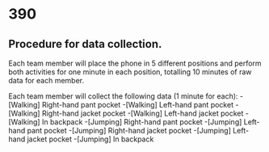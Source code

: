 # 390

## Procedure for data collection.
Each team member will place the phone in 5 different positions and perform both activities for one minute in each position, totalling 10 minutes of raw data for each member. 

Each team member will collect the following data (1 minute for each):
-[Walking] Right-hand pant pocket
-[Walking] Left-hand pant pocket
-[Walking] Right-hand jacket pocket
-[Walking] Left-hand jacket pocket
-[Walking] In backpack
-[Jumping] Right-hand pant pocket
-[Jumping] Left-hand pant pocket
-[Jumping] Right-hand jacket pocket
-[Jumping] Left-hand jacket pocket
-[Jumping] In backpack

